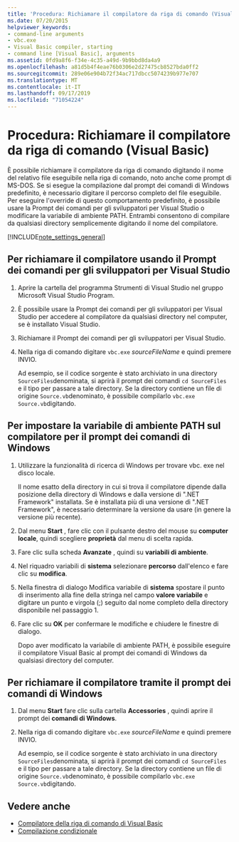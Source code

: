 ```yaml
---
title: 'Procedura: Richiamare il compilatore da riga di comando (Visual Basic)'
ms.date: 07/20/2015
helpviewer_keywords:
- command-line arguments
- vbc.exe
- Visual Basic compiler, starting
- command line [Visual Basic], arguments
ms.assetid: 0fd9a8f6-f34e-4c35-a49d-9b9bbd8da4a9
ms.openlocfilehash: a81d5b4f4eae76b0306e2d27475cb8527bda0ff2
ms.sourcegitcommit: 289e06e904b72f34ac717dbcc5074239b977e707
ms.translationtype: MT
ms.contentlocale: it-IT
ms.lasthandoff: 09/17/2019
ms.locfileid: "71054224"
---
```

# <a name="how-to-invoke-the-command-line-compiler-visual-basic"></a>Procedura: Richiamare il compilatore da riga di comando (Visual Basic)

È possibile richiamare il compilatore da riga di comando digitando il nome del relativo file eseguibile nella riga di comando, noto anche come prompt di MS-DOS. Se si esegue la compilazione dal prompt dei comandi di Windows predefinito, è necessario digitare il percorso completo del file eseguibile. Per eseguire l'override di questo comportamento predefinito, è possibile usare la Prompt dei comandi per gli sviluppatori per Visual Studio o modificare la variabile di ambiente PATH. Entrambi consentono di compilare da qualsiasi directory semplicemente digitando il nome del compilatore.

[!INCLUDE[note_settings_general](~/includes/note-settings-general-md.md)]

## <a name="to-invoke-the-compiler-using-the-developer-command-prompt-for-visual-studio"></a>Per richiamare il compilatore usando il Prompt dei comandi per gli sviluppatori per Visual Studio

1. Aprire la cartella del programma Strumenti di Visual Studio nel gruppo Microsoft Visual Studio Program.

2. È possibile usare la Prompt dei comandi per gli sviluppatori per Visual Studio per accedere al compilatore da qualsiasi directory nel computer, se è installato Visual Studio.

3. Richiamare il Prompt dei comandi per gli sviluppatori per Visual Studio.

4. Nella riga di comando digitare `vbc.exe` *sourceFileName* e quindi premere INVIO.

    Ad esempio, se il codice sorgente è stato archiviato in una directory `SourceFiles`denominata, si aprirà il prompt dei comandi `cd SourceFiles` e il tipo per passare a tale directory. Se la directory contiene un file di origine `Source.vb`denominato, è possibile compilarlo `vbc.exe Source.vb`digitando.

## <a name="to-set-the-path-environment-variable-to-the-compiler-for-the-windows-command-prompt"></a>Per impostare la variabile di ambiente PATH sul compilatore per il prompt dei comandi di Windows

1. Utilizzare la funzionalità di ricerca di Windows per trovare vbc. exe nel disco locale.

    Il nome esatto della directory in cui si trova il compilatore dipende dalla posizione della directory di Windows e dalla versione di ".NET Framework" installata. Se è installata più di una versione di ".NET Framework", è necessario determinare la versione da usare (in genere la versione più recente).

2. Dal menu **Start** , fare clic con il pulsante destro del mouse su **computer locale**, quindi scegliere **proprietà** dal menu di scelta rapida.

3. Fare clic sulla scheda **Avanzate** , quindi su **variabili di ambiente**.

4. Nel riquadro variabili di **sistema** selezionare **percorso** dall'elenco e fare clic su **modifica**.

5. Nella finestra di dialogo Modifica variabile di **sistema** spostare il punto di inserimento alla fine della stringa nel campo **valore variabile** e digitare un punto e virgola (;) seguito dal nome completo della directory disponibile nel passaggio 1.

6. Fare clic su **OK** per confermare le modifiche e chiudere le finestre di dialogo.

     Dopo aver modificato la variabile di ambiente PATH, è possibile eseguire il compilatore Visual Basic al prompt dei comandi di Windows da qualsiasi directory del computer.

## <a name="to-invoke-the-compiler-using-the-windows-command-prompt"></a>Per richiamare il compilatore tramite il prompt dei comandi di Windows

1. Dal menu **Start** fare clic sulla cartella **Accessories** , quindi aprire il prompt dei **comandi di Windows**.

2. Nella riga di comando digitare `vbc.exe` *sourceFileName* e quindi premere INVIO.

     Ad esempio, se il codice sorgente è stato archiviato in una directory `SourceFiles`denominata, si aprirà il prompt dei comandi `cd SourceFiles` e il tipo per passare a tale directory. Se la directory contiene un file di origine `Source.vb`denominato, è possibile compilarlo `vbc.exe Source.vb`digitando.

## <a name="see-also"></a>Vedere anche

- [Compilatore della riga di comando di Visual Basic](../../../visual-basic/reference/command-line-compiler/index.md)
- [Compilazione condizionale](../../../visual-basic/programming-guide/program-structure/conditional-compilation.md)
